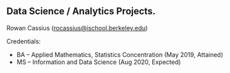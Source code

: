 ## Data Science / Analytics Projects.

Rowan Cassius
(rocassius@ischool.berkeley.edu)

Credentials:
* BA – Applied Mathematics, Statistics Concentration (May 2019, Attained)
* MS – Information and Data Science (Aug 2020, Expected) 
